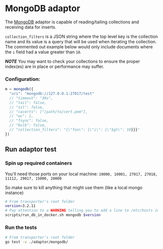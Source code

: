 # MongoDB adaptor

The [MongoDB](https://www.mongodb.com/) adaptor is capable of reading/tailing collections and
receiving data for inserts.

`collection_filters` is a JSON string where the top level key is the collection name and its value
is a query that will be used when iterating the collection. The commented out example below would only
include documents where the `i` field had a value greater than `10`.

***NOTE*** You may want to check your collections to ensure the proper index(es) are in place or performance may suffer.

### Configuration:
```javascript
m = mongodb({
  "uri": "mongodb://127.0.0.1:27017/test"
  // "timeout": "30s",
  // "tail": false,
  // "ssl": false,
  // "cacerts": ["/path/to/cert.pem"],
  // "wc": 1,
  // "fsync": false,
  // "bulk": false,
  // "collection_filters": "{\"foo\": {\"i\": {\"$gt\": 10}}}"
})
```

## Run adaptor test

### Spin up required containers

You'll need those ports on your local machine: `10000, 10001, 27017, 27018, 11112, 29017, 15000, 20000`

So make sure to kill anything that might use them (like a local mongo instance)

```sh
# From transporter's root folder
version=3.2.11
# Pay attention to a WARNING telling you to add a line to /etc/hosts in the following command
scripts/run_db_in_docker.sh mongodb $version
```

### Run the tests

```sh
# From transporter's root folder
go test -v ./adaptor/mongodb/
```
